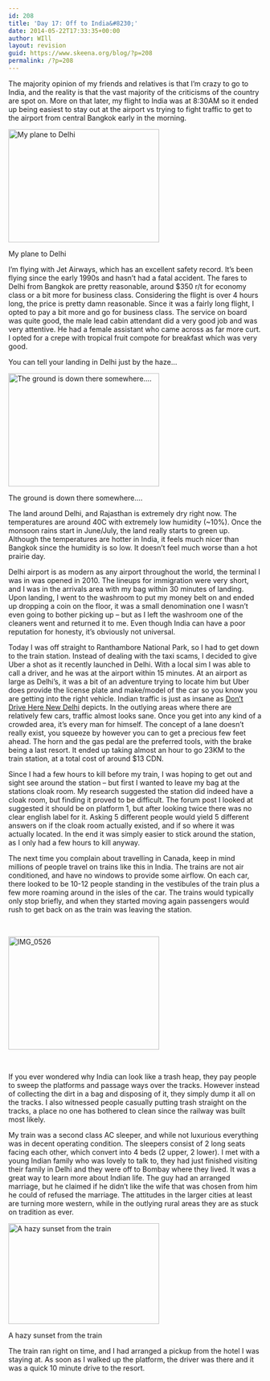 ```yaml
---
id: 208
title: 'Day 17: Off to India&#8230;'
date: 2014-05-22T17:33:35+00:00
author: WIll
layout: revision
guid: https://www.skeena.org/blog/?p=208
permalink: /?p=208
---
```

The majority opinion of my friends and relatives is that I&#8217;m crazy to go to India, and the reality is that the vast majority of the criticisms of the country are spot on. More on that later, my flight to India was at 8:30AM so it ended up being easiest to stay out at the airport vs trying to fight traffic to get to the airport from central Bangkok early in the morning.

<div id="attachment_204" style="width: 310px" class="wp-caption alignnone">
  <a href="https://www.skeena.org/blog/wp-content/uploads/2014/05/IMG_0517.jpg"><img aria-describedby="caption-attachment-204" loading="lazy" class="size-medium wp-image-204" src="https://www.skeena.org/blog/wp-content/uploads/2014/05/IMG_0517-300x225.jpg" alt="My plane to Delhi" width="300" height="225" srcset="https://www.skeena.org/blog/wp-content/uploads/2014/05/IMG_0517-300x225.jpg 300w, https://www.skeena.org/blog/wp-content/uploads/2014/05/IMG_0517-1024x768.jpg 1024w, https://www.skeena.org/blog/wp-content/uploads/2014/05/IMG_0517-500x375.jpg 500w, https://www.skeena.org/blog/wp-content/uploads/2014/05/IMG_0517.jpg 1632w" sizes="(max-width: 300px) 100vw, 300px" /></a>
  
  <p id="caption-attachment-204" class="wp-caption-text">
    My plane to Delhi
  </p>
</div>

I&#8217;m flying with Jet Airways, which has an excellent safety record. It&#8217;s been flying since the early 1990s and hasn&#8217;t had a fatal accident. The fares to Delhi from Bangkok are pretty reasonable, around $350 r/t for economy class or a bit more for business class. Considering the flight is over 4 hours long, the price is pretty damn reasonable. Since it was a fairly long flight, I opted to pay a bit more and go for business class. The service on board was quite good, the male lead cabin attendant did a very good job and was very attentive. He had a female assistant who came across as far more curt. I opted for a crepe with tropical fruit compote for breakfast which was very good.

You can tell your landing in Delhi just by the haze&#8230;

<div id="attachment_205" style="width: 310px" class="wp-caption alignnone">
  <a href="https://www.skeena.org/blog/wp-content/uploads/2014/05/IMG_0519.jpg"><img aria-describedby="caption-attachment-205" loading="lazy" class="size-medium wp-image-205" src="https://www.skeena.org/blog/wp-content/uploads/2014/05/IMG_0519-300x225.jpg" alt="The ground is down there somewhere.... " width="300" height="225" srcset="https://www.skeena.org/blog/wp-content/uploads/2014/05/IMG_0519-300x225.jpg 300w, https://www.skeena.org/blog/wp-content/uploads/2014/05/IMG_0519-1024x768.jpg 1024w, https://www.skeena.org/blog/wp-content/uploads/2014/05/IMG_0519-500x375.jpg 500w, https://www.skeena.org/blog/wp-content/uploads/2014/05/IMG_0519.jpg 1632w" sizes="(max-width: 300px) 100vw, 300px" /></a>
  
  <p id="caption-attachment-205" class="wp-caption-text">
    The ground is down there somewhere&#8230;.
  </p>
</div>

The land around Delhi, and Rajasthan is extremely dry right now. The temperatures are around 40C with extremely low humidity (~10%). Once the monsoon rains start in June/July, the land really starts to green up. Although the temperatures are hotter in India, it feels much nicer than Bangkok since the humidity is so low. It doesn&#8217;t feel much worse than a hot prairie day.

Delhi airport is as modern as any airport throughout the world, the terminal I was in was opened in 2010. The lineups for immigration were very short, and I was in the arrivals area with my bag within 30 minutes of landing. Upon landing, I went to the washroom to put my money belt on and ended up dropping a coin on the floor, it was a small denomination one I wasn&#8217;t even going to bother picking up &#8211; but as I left the washroom one of the cleaners went and returned it to me. Even though India can have a poor reputation for honesty, it&#8217;s obviously not universal.

Today I was off straight to Ranthambore National Park, so I had to get down to the train station. Instead of dealing with the taxi scams, I decided to give Uber a shot as it recently launched in Delhi. With a local sim I was able to call a driver, and he was at the airport within 15 minutes. At an airport as large as Delhi&#8217;s, it was a bit of an adventure trying to locate him but Uber does provide the license plate and make/model of the car so you know you are getting into the right vehicle. Indian traffic is just as insane as [Don&#8217;t Drive Here New Delhi](http://www.discovery.ca/Article.aspx?aid=52315) depicts. In the outlying areas where there are relatively few cars, traffic almost looks sane. Once you get into any kind of a crowded area, it&#8217;s every man for himself. The concept of a lane doesn&#8217;t really exist, you squeeze by however you can to get a precious few feet ahead. The horn and the gas pedal are the preferred tools, with the brake being a last resort. It ended up taking almost an hour to go 23KM to the train station, at a total cost of around $13 CDN.

Since I had a few hours to kill before my train, I was hoping to get out and sight see around the station &#8211; but first I wanted to leave my bag at the stations cloak room. My research suggested the station did indeed have a cloak room, but finding it proved to be difficult. The forum post I looked at suggested it should be on platform 1, but after looking twice there was no clear english label for it. Asking 5 different people would yield 5 different answers on if the cloak room actually existed, and if so where it was actually located. In the end it was simply easier to stick around the station, as I only had a few hours to kill anyway.

The next time you complain about travelling in Canada, keep in mind millions of people travel on trains like this in India. The trains are not air conditioned, and have no windows to provide some airflow. On each car, there looked to be 10-12 people standing in the vestibules of the train plus a few more roaming around in the isles of the car. The trains would typically only stop briefly, and when they started moving again passengers would rush to get back on as the train was leaving the station.

&nbsp;

[<img loading="lazy" class="alignnone size-medium wp-image-206" src="https://www.skeena.org/blog/wp-content/uploads/2014/05/IMG_0526-300x225.jpg" alt="IMG_0526" width="300" height="225" srcset="https://www.skeena.org/blog/wp-content/uploads/2014/05/IMG_0526-300x225.jpg 300w, https://www.skeena.org/blog/wp-content/uploads/2014/05/IMG_0526-1024x768.jpg 1024w, https://www.skeena.org/blog/wp-content/uploads/2014/05/IMG_0526-500x375.jpg 500w, https://www.skeena.org/blog/wp-content/uploads/2014/05/IMG_0526.jpg 1632w" sizes="(max-width: 300px) 100vw, 300px" />](https://www.skeena.org/blog/wp-content/uploads/2014/05/IMG_0526.jpg)

&nbsp;

If you ever wondered why India can look like a trash heap, they pay people to sweep the platforms and passage ways over the tracks. However instead of collecting the dirt in a bag and disposing of it, they simply dump it all on the tracks. I also witnessed people casually putting trash straight on the tracks, a place no one has bothered to clean since the railway was built most likely.

My train was a second class AC sleeper, and while not luxurious everything was in decent operating condition. The sleepers consist of 2 long seats facing each other, which convert into 4 beds (2 upper, 2 lower). I met with a young Indian family who was lovely to talk to, they had just finished visiting their family in Delhi and they were off to Bombay where they lived. It was a great way to learn more about Indian life. The guy had an arranged marriage, but he claimed if he didn&#8217;t like the wife that was chosen from him he could of refused the marriage. The attitudes in the larger cities at least are turning more western, while in the outlying rural areas they are as stuck on tradition as ever.

<div id="attachment_207" style="width: 310px" class="wp-caption alignnone">
  <a href="https://www.skeena.org/blog/wp-content/uploads/2014/05/IMG_0590.jpg"><img aria-describedby="caption-attachment-207" loading="lazy" class="size-medium wp-image-207" src="https://www.skeena.org/blog/wp-content/uploads/2014/05/IMG_0590-300x200.jpg" alt="A hazy sunset from the train" width="300" height="200" srcset="https://www.skeena.org/blog/wp-content/uploads/2014/05/IMG_0590-300x200.jpg 300w, https://www.skeena.org/blog/wp-content/uploads/2014/05/IMG_0590-1024x682.jpg 1024w, https://www.skeena.org/blog/wp-content/uploads/2014/05/IMG_0590-500x333.jpg 500w, https://www.skeena.org/blog/wp-content/uploads/2014/05/IMG_0590.jpg 1944w" sizes="(max-width: 300px) 100vw, 300px" /></a>
  
  <p id="caption-attachment-207" class="wp-caption-text">
    A hazy sunset from the train
  </p>
</div>

The train ran right on time, and I had arranged a pickup from the hotel I was staying at. As soon as I walked up the platform, the driver was there and it was a quick 10 minute drive to the resort.